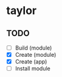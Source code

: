 # taylor

## TODO

 - [ ] Build (module)
 - [x] Create (module)
 - [x] Create (app)
 - [ ] Install module